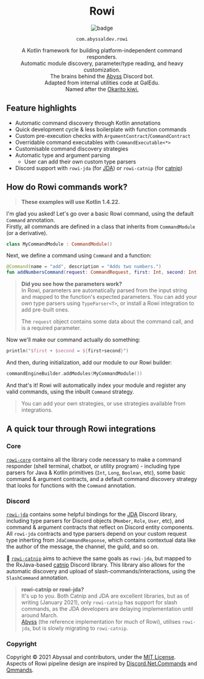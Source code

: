 <div align="center">

<h1>Rowi</h1>

![badge](https://github.com/abyssal/rowi/workflows/Gradle/badge.svg)

<code>com.abyssaldev.rowi</code>

A Kotlin framework for building platform-independent command responders.  
Automatic module discovery, parameter/type reading, and heavy customization.  
The brains behind the [Abyss](https://github.com/abyssal/abyss) Discord bot.   
Adapted from internal utilities code at GalEdu.  
Named after the [Okarito kiwi.](https://en.wikipedia.org/wiki/Okarito_kiwi)

</div>

## Feature highlights
- Automatic command discovery through Kotlin annotations
- Quick development cycle & less boilerplate with function commands
- Custom pre-execution checks with `ArgumentContract`/`CommandContract`
- Overridable command executables with `CommandExecutable<*>`
- Customisable command discovery strategies
- Automatic type and argument parsing
  - User can add their own custom type parsers
- Discord support with `rowi-jda` (for [JDA](https://github.com/dv8fromtheworld/jda)) or `rowi-catnip` (for [catnip](https://github.com/mewna/catnip))

## How do Rowi commands work?
> **These examples will use Kotlin 1.4.22.**  
  
I'm glad you asked! Let's go over a basic Rowi command, using the default `Command` annotation.  
Firstly, all commands are defined in a class that inherits from `CommandModule` (or a derivative).  
```kt
class MyCommandModule : CommandModule()
```  
Next, we define a command using `Command` and a function:
```kt
@Command(name = "add", description = "Adds two numbers.")
fun addNumbersCommand(request: CommandRequest, first: Int, second: Int)
```
> **Did you see how the parameters work?**  
> In Rowi, parameters are automatically parsed from the input string and mapped to the function's expected parameters.
> You can add your own type parsers using `TypeParser<T>`, or install a Rowi integration to add pre-built ones.  
>   
> The `request` object contains some data about the command call, and is a required parameter.
  
Now we'll make our command actually do something:
```kt
println("$first + $second = ${first+second}")
```
  
And then, during initialization, add our module to our Rowi builder:
```kt
commandEngineBuilder.addModules(MyCommandModule())
```

And that's it! Rowi will automatically index your module and register any valid commands, using the inbuilt `Command` strategy.  
> You can add your own strategies, or use strategies available from integrations.


## A quick tour through Rowi integrations
### Core
[`rowi-core`](https://github.com/abyssal/rowi/tree/main/rowi-core) contains all the library code necessary to make a command responder (shell terminal, chatbot, or utility program) - including type parsers for Java & Kotlin primitives (`Int`, `Long`, `Boolean`, etc), some basic command & argument contracts, and a default command discovery strategy that looks for functions with the `Command` annotation.  
  
### Discord
[`rowi-jda`](https://github.com/abyssal/rowi/tree/main/rowi-jda) contains some helpful bindings for the [JDA](https://github.com/dv8fromtheworld/jda) Discord library, including type parsers for Discord objects (`Member`, `Role`, `User`, etc), and command & argument contracts that reflect on Discord entity components. All `rowi-jda` contracts and type parsers depend on your custom request type inherting from `JdaCommandResponse`, which contains contextual data like the author of the message, the channel, the guild, and so on.  
  
 
🚧 [`rowi-catnip`](https://github.com/abyssal/rowi/tree/main/rowi-catnip) aims to achieve the same goals as `rowi-jda`, but mapped to the RxJava-based [catnip](https://github.com/mewna/catnip) Discord library. This library also allows for the automatic discovery and upload of slash-commands/interactions, using the `SlashCommand` annotation.

> **rowi-catnip or rowi-jda?**  
> It's up to you. Both Catnip and JDA are excellent libraries, 
> but as of writing (January 2021), only `rowi-catnip` has support for slash commands, as the JDA developers
> are delaying implementation until around March.  
> [Abyss](https://github.com/abyssal/abyss) (the reference implementation for much of Rowi), utilises `rowi-jda`, but is slowly migrating to `rowi-catnip`.

### Copyright
Copyright &copy; 2021 Abyssal and contributors, under the [MIT License](LICENSE.md).  
Aspects of Rowi pipeline design are inspired by [Discord.Net.Commands](https://github.com/discord-net/Discord.Net/tree/dev/src/Discord.Net.Commands) and [Qmmands](https://github.com/Quahu/Qmmands).
